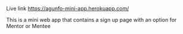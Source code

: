 Live link 
https://agunfo-mini-app.herokuapp.com/

This is a mini web app that contains a sign up page with an option for Mentor or Mentee
